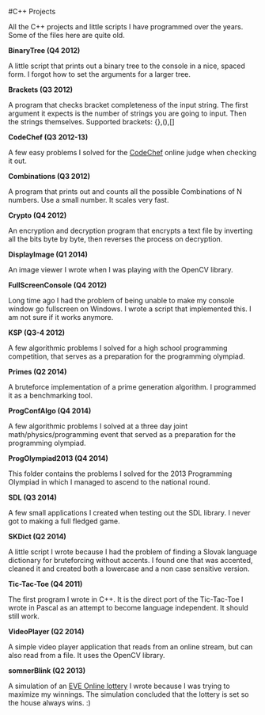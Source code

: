 #C++ Projects

All the C++ projects and little scripts I have programmed over the years. Some of the files here are quite old.

**BinaryTree (Q4 2012)**

A little script that prints out a binary tree to the console in a nice, spaced form. I forgot how to set the arguments for a larger tree.

**Brackets (Q3 2012)**

A program that checks bracket completeness of the input string. The first argument it expects is the number of strings you are going to input. Then the strings themselves. Supported brackets: {},(),[]

**CodeChef (Q3 2012-13)**

A few easy problems I solved for the [CodeChef](http://www.codechef.com/) online judge when checking it out.

**Combinations (Q3 2012)**

A program that prints out and counts all the possible Combinations of N numbers. Use a small number. It scales very fast.

**Crypto (Q4 2012)**

An encryption and decryption program that encrypts a text file by inverting all the bits byte by byte, then reverses the process on decryption.

**DisplayImage (Q1 2014)**

An image viewer I wrote when I was playing with the OpenCV library.

**FullScreenConsole (Q4 2012)**

Long time ago I had the problem of being unable to make my console window go fullscreen on Windows. I wrote a script that implemented this. I am not sure if it works anymore.

**KSP (Q3-4 2012)**

A few algorithmic problems I solved for a high school programming competition, that serves as a preparation for the programming olympiad.

**Primes (Q2 2014)**

A bruteforce implementation of a prime generation algorithm. I programmed it as a benchmarking tool.

**ProgConfAlgo (Q4 2014)**

A few algorithmic problems I solved at a three day joint math/physics/programming event that served as a preparation for the programming olympiad.

**ProgOlympiad2013 (Q4 2014)**

This folder contains the problems I solved for the 2013 Programming Olympiad in which I managed to ascend to the national round.

**SDL (Q3 2014)**

A few small applications I created when testing out the SDL library. I never got to making a full fledged game.

**SKDict (Q2 2014)**

A little script I wrote because I had the problem of finding a Slovak language dictionary for bruteforcing without accents. I found one that was accented, cleaned it and created both a lowercase and a non case sensitive version.

**Tic-Tac-Toe (Q4 2011)**

The first program I wrote in C++. It is the direct port of the Tic-Tac-Toe I wrote in Pascal as an attempt to become language independent. It should still work.

**VideoPlayer (Q2 2014)**

A simple video player application that reads from an online stream, but can also read from a file. It uses the OpenCV library.

**somnerBlink (Q2 2013)**

A simulation of an [EVE Online lottery](https://cogdev.net/blink/) I wrote because I was trying to maximize my winnings. The simulation concluded that the lottery is set so the house always wins. :)
